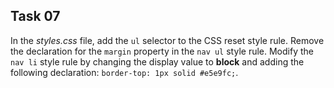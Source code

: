 ## Task 07
In the *styles.css* file, add the `ul` selector to the CSS reset style rule. Remove the declaration for the `margin` property in the `nav ul` style rule. Modify the `nav li` style rule by changing the display value to **block** and adding the following declaration:  `border-top: 1px solid #e5e9fc;`.
 